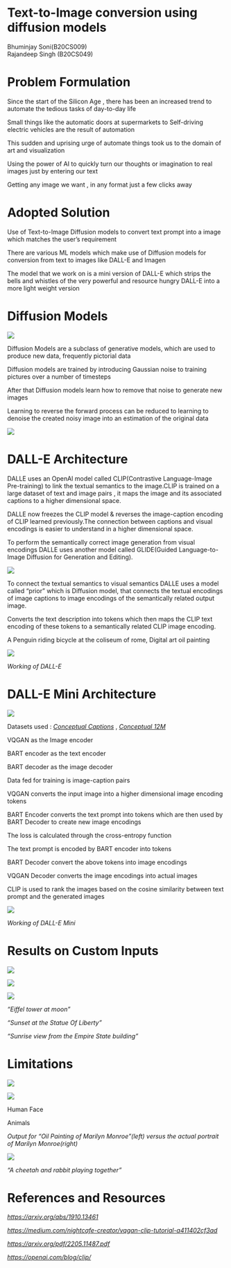 # Text-to-Image conversion using diffusion models

Bhuminjay Soni(B20CS009) \
Rajandeep Singh (B20CS049)


# Problem Formulation

Since the start of the Silicon Age \, there has been an increased trend to automate the tedious tasks of day\-to\-day life

Small things like the automatic doors at supermarkets to Self\-driving electric vehicles are the result of automation

This sudden and uprising urge of automate things took us to the domain of art and visualization

Using the power of AI to quickly turn our thoughts or imagination to real images just by entering our text

Getting any image we want \, in any format just a few clicks away

# Adopted Solution

Use of Text\-to\-Image Diffusion models to convert text prompt into a image which matches the user’s requirement

There are various ML models which make use of Diffusion models for conversion from text to images like DALL\-E and Imagen

The model that we work on is a mini version of DALL\-E which strips the bells and whistles of the very powerful and resource hungry DALL\-E into a more light weight version

# Diffusion Models

![](img/5Cpp10.png)

Diffusion Models are a subclass of generative models\, which are used to produce new data\, frequently pictorial data

Diffusion models are trained by introducing Gaussian noise to training pictures over a number of timesteps

After that Diffusion models learn how to remove that noise to generate new images

Learning to reverse the forward process can be reduced to learning to denoise the created noisy image into an estimation of the original data

![](img%5Cpp11.png)

# DALL-E Architecture

DALLE uses an OpenAI model called CLIP\(Contrastive Language\-Image Pre\-training\) to link the textual semantics to the image\.CLIP is trained on a large dataset of text and image pairs \, it maps the image and its associated captions to a higher dimensional space\.

DALLE now freezes the CLIP model &  reverses the image\-caption encoding of CLIP learned previously\.The connection between captions and visual encodings is easier to understand in a higher dimensional space\.

To perform the semantically correct image generation from visual encodings DALLE uses another model called GLIDE\(Guided Language\-to\-Image Diffusion for Generation and Editing\)\.

![](img%5Cpp12.png)

To connect the textual semantics to visual semantics DALLE uses a model called “prior” which is Diffusion model\, that connects the textual encodings of image captions to image encodings of the semantically related output image\.

Converts the text description into tokens which then maps the CLIP text encoding of these tokens to a semantically related CLIP image encoding\.

A Penguin riding bicycle at the coliseum of rome\, Digital art oil painting

![](img%5Cpp13.png)

_Working of DALL\-E_

# DALL-E Mini Architecture

![](img%5Cpp14.png)

Datasets used :  _[Conceptual Captions](https://github.com/google-research-datasets/conceptual-captions)_  \,  _[Conceptual 12M](https://github.com/google-research-datasets/conceptual-12m)_

VQGAN as the Image encoder

BART encoder as the text encoder

BART decoder as the image decoder

Data fed for training is image\-caption pairs

VQGAN converts the input image into a higher dimensional image encoding tokens

BART Encoder converts the text prompt into tokens which are then used by BART Decoder to create new image encodings

The loss is calculated through the cross\-entropy function

The text prompt is encoded by BART encoder into tokens

BART Decoder convert the above tokens into image encodings

VQGAN Decoder converts the image encodings into actual images

CLIP is used to rank the images based on the cosine similarity between text prompt and the generated images

![](img%5Cpp15.jpg)

_Working of DALL\-E Mini_

# Results on Custom Inputs

![](img%5Cpp16.png)

![](img%5Cpp17.png)

![](img%5Cpp18.png)

_“Eiffel tower at moon”_

_“Sunset at the Statue Of Liberty”_

_“Sunrise view from the Empire State building”_

# Limitations

![](img%5Cpp19.png)

![](img%5Cpp110.png)

Human Face

Animals

_Output for “Oil Painting of Marilyn Monroe”\(left\) versus the actual portrait of Marilyn Monroe\(right\)_

![](img%5Cpp111.png)

_“A cheetah and rabbit playing together”_

# References and Resources

_[https://arxiv\.org/abs/1910\.13461](https://arxiv.org/abs/1910.13461)_

_[https://medium\.com/nightcafe\-creator/vqgan\-clip\-tutorial\-a411402cf3ad](https://medium.com/nightcafe-creator/vqgan-clip-tutorial-a411402cf3ad)_

_[https://arxiv\.org/pdf/2205\.11487\.pdf](https://arxiv.org/pdf/2205.11487.pdf)_

_[https://openai\.com/blog/clip/](https://openai.com/blog/clip/)_

